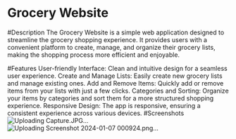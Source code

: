# Grocery Website
#Description
The Grocery Website is a simple web application designed to streamline the grocery shopping experience. It provides users with a convenient platform to create, manage, and organize their grocery lists, making the shopping process more efficient and enjoyable.

#Features
User-friendly Interface: Clean and intuitive design for a seamless user experience.
Create and Manage Lists: Easily create new grocery lists and manage existing ones.
Add and Remove Items: Quickly add or remove items from your lists with just a few clicks.
Categories and Sorting: Organize your items by categories and sort them for a more structured shopping experience.
Responsive Design: The app is responsive, ensuring a consistent experience across various devices.
#Screenshots
![Uploading Capture.JPG…]()
![Uploading Screenshot 2024-01-07 000924.png…]()

